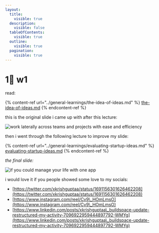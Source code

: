 ```yaml
---
layout:
  title:
    visible: true
  description:
    visible: false
  tableOfContents:
    visible: true
  outline:
    visible: true
  pagination:
    visible: true
---
```


# 1⃣ w1

read:

{% content-ref url="../general-learnings/the-idea-of-ideas.md" %}
[the-idea-of-ideas.md](../general-learnings/the-idea-of-ideas.md)
{% endcontent-ref %}

this is the original slide i came up with after this lecture:

![work laterally across teams and projects with ease and efficiency](https://github.com/xkrishguptaa/s4-journal/assets/135469703/4bb54d76-d794-4ef5-bd9d-f428ef6399a0)

then i went through the following lecture to improve my slide:

{% content-ref url="../general-learnings/evaluating-startup-ideas.md" %}
[evaluating-startup-ideas.md](../general-learnings/evaluating-startup-ideas.md)
{% endcontent-ref %}

_the final slide:_

![if you could manage your life with one app](https://github.com/xkrishguptaa/s4-journal/assets/135469703/00b872be-8518-4d57-af90-0d66e384d2f3)

i would love it if you people showed some love to my socials:

* [https://twitter.com/xkrishguptaa/status/1691156301626462208](https://twitter.com/xkrishguptaa/status/1691156301626462208)
* [https://www.instagram.com/reel/Cv9\_HOmLmsO](https://www.instagram.com/reel/Cv9\_HOmLmsO)
* [https://www.linkedin.com/posts/xkrishguptaa\_buildspace-update-restructured-my-activity-7096922959444897792-WMYg](https://www.linkedin.com/posts/xkrishguptaa\_buildspace-update-restructured-my-activity-7096922959444897792-WMYg)

